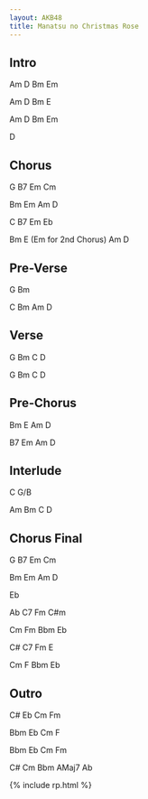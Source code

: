 ```yaml
---
layout: AKB48
title: Manatsu no Christmas Rose
---
```

## Intro 
Am D Bm Em 

Am D Bm E 

Am D Bm Em 

D 

## Chorus 
G B7 Em Cm 

Bm Em Am D
 
C B7 Em Eb 

Bm E (Em for 2nd Chorus) Am D 

## Pre-Verse 
G Bm 

C Bm Am D 

## Verse 
G Bm C D 

G Bm C D 

## Pre-Chorus 
Bm E Am D 

B7 Em Am D 

## Interlude 
C G/B 

Am Bm C D 

## Chorus Final 
G B7 Em Cm 

Bm Em Am D 

Eb 

Ab C7 Fm C#m 

Cm Fm Bbm Eb 

C# C7 Fm E 

Cm F Bbm Eb 

## Outro 
C# Eb Cm Fm 

Bbm Eb Cm F 

Bbm Eb Cm Fm 

C# Cm Bbm AMaj7 Ab 

{% include rp.html %}
